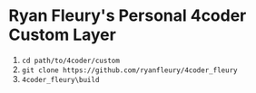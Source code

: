 # Ryan Fleury's Personal 4coder Custom Layer

1. `cd path/to/4coder/custom`
2. `git clone https://github.com/ryanfleury/4coder_fleury`
3. `4coder_fleury\build`
